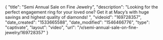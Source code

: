 {
    "title": "Semi Annual Sale on Fine Jewelry",
    "description": "Looking for the perfect engagement ring for your loved one? Get it at Macy’s with huge savings and highest quality of diamonds! ",
    "videoid": "169728357",
    "date_created": "1533665588",
    "date_modified": "1546466776",
    "type": "captivate",
    "layout": "video",
    "url": "\/v\/semi-annual-sale-on-fine-jewelry\/169728357"
}